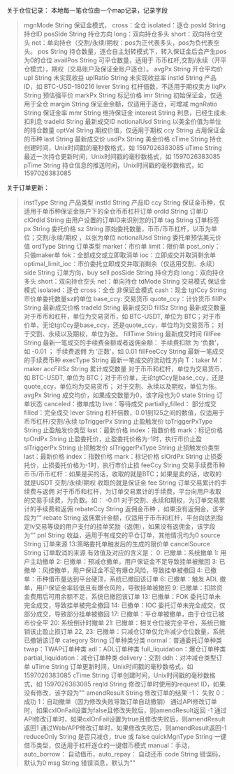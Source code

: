 关于仓位记录：
本地每一笔仓位由一个map记录，记录字段

> mgnMode	String	保证金模式， cross：全仓 isolated：逐仓
> posId	String	持仓ID
> posSide	String	持仓方向 long：双向持仓多头 short：双向持仓空头 net：单向持仓（交割/永续/期权：pos为正代表多头，pos为负代表空头。
> pos	String	持仓数量，逐仓自主划转模式下，转入保证金后会产生pos为0的仓位
> availPos	String	可平仓数量，适用于 币币杠杆,交割/永续（开平仓模式），期权（交易账户及保证金账户逐仓）。
> avgPx	String	开仓平均价
> upl	String	未实现收益
> uplRatio	String	未实现收益率
> instId	String	产品ID，如 BTC-USD-180216
> lever	String	杠杆倍数，不适用于期权卖方
> liqPx	String	预估强平价
> markPx	String	标记价格
> imr	String	初始保证金，仅适用于全仓
> margin	String	保证金余额，仅适用于逐仓，可增减
> mgnRatio	String	保证金率
> mmr	String	维持保证金
> interest	String	利息，已经生成未扣利息
> tradeId	String	最新成交ID
> notionalUsd	String	以美金价值为单位的持仓数量
> optVal	String	期权价值，仅适用于期权
> ccy	String	占用保证金的币种
> last	String	最新成交价
> usdPx	String	美金价格
> cTime	String	持仓创建时间，Unix时间戳的毫秒数格式，如 1597026383085
> uTime	String	最近一次持仓更新时间，Unix时间戳的毫秒数格式，如 1597026383085
> pTime	String	持仓信息的推送时间，Unix时间戳的毫秒数格式，如 1597026383085

关于订单更新：
> instType	String	产品类型
> instId	String	产品ID
> ccy	String	保证金币种，仅适用于单币种保证金账户下的全仓币币杠杆订单
> ordId	String	订单ID
> clOrdId	String	由用户设置的订单ID来识别您的订单
> tag	String	订单标签
> px	String	委托价格
> sz	String	原始委托数量，币币/币币杠杆，以币为单位；交割/永续/期权 ，以张为单位
> notionalUsd	String	委托单预估美元价值
> ordType	String	订单类型
market：市价单
limit：限价单
post_only： 只做maker单
fok：全部成交或立即取消单
ioc：立即成交并取消剩余单
optimal_limit_ioc：市价委托立即成交并取消剩余（仅适用交割、永续）
> side	String	订单方向，buy sell
> posSide	String	持仓方向
long：双向持仓多头
short：双向持仓空头
net：单向持仓
> tdMode	String	交易模式
保证金模式 isolated：逐仓 cross：全仓
非保证金模式 cash：现金
> tgtCcy	String	市价单委托数量sz的单位
base_ccy: 交易货币 quote_ccy：计价货币
> fillPx	String	最新成交价格
> tradeId	String	最新成交ID
> fillSz	String	最新成交数量
对于币币和杠杆，单位为交易货币，如 BTC-USDT, 单位为 BTC；对于市价单，无论tgtCcy是base_ccy，还是quote_ccy，单位均为交易货币；
对于交割、永续以及期权，单位为张。
> fillTime	String	最新成交时间
> fillFee	String	最新一笔成交的手续费金额或者返佣金额：
手续费扣除 为 ‘负数’，如 -0.01 ；
手续费返佣 为 ‘正数’，如 0.01
> fillFeeCcy	String	最新一笔成交的手续费币种
> execType	String	最新一笔成交的流动性方向 T：taker M：maker
> accFillSz	String	累计成交数量
对于币币和杠杆，单位为交易货币，如 BTC-USDT, 单位为 BTC；对于市价单，无论tgtCcy是base_ccy，还是quote_ccy，单位均为交易货币；
对于交割、永续以及期权，单位为张。
> avgPx	String	成交均价，如果成交数量为0，该字段也为0
> state	String	订单状态
canceled：撤单成功
live：等待成交
partially_filled： 部分成交
filled：完全成交
> lever	String	杠杆倍数，0.01到125之间的数值，仅适用于 币币杠杆/交割/永续
> tpTriggerPx	String	止盈触发价
> tpTriggerPxType	String	止盈触发价类型
last：最新价格
index：指数价格
mark：标记价格
> tpOrdPx	String	止盈委托价，止盈委托价格为-1时，执行市价止盈
> slTriggerPx	String	止损触发价
> slTriggerPxType	String	止损触发价类型
last：最新价格
index：指数价格
mark：标记价格
> slOrdPx	String	止损委托价，止损委托价格为-1时，执行市价止损
> feeCcy	String	交易手续费币种
币币/币币杠杆：如果是买的话，收取的就是BTC；如果是卖的话，收取的就是USDT
交割/永续/期权 收取的就是保证金
> fee	String	订单交易累计的手续费与返佣
对于币币和杠杆，为订单交易累计的手续费，平台向用户收取的交易手续费，为负数。如： -0.01
对于交割、永续和期权，为订单交易累计的手续费和返佣
> rebateCcy	String	返佣金币种 ，如果没有返佣金，该字段为“”
> rebate	String	返佣累计金额，仅适用于币币和杠杆，平台向达到指定lv交易等级的用户支付的挂单奖励（返佣），如果没有返佣金，该字段为“”
> pnl	String	收益，适用于有成交的平仓订单，其他情况均为0
> source	String	订单来源
13:策略委托单触发后的生成的限价单
> cancelSource	String	订单取消的来源
有效值及对应的含义是：
0: 已撤单：系统撤单
1: 用户主动撤单
2: 已撤单：预减仓撤单，用户保证金不足导致挂单被撤回
3: 已撤单：风控撤单，用户保证金不足有爆仓风险，导致挂单被撤回
4: 已撤单：币种借币量达到平台硬顶，系统已撤回该订单
6: 已撤单：触发 ADL 撤单，用户保证金率较低且有爆仓风险，导致挂单被撤回
9: 已撤单：扣除资金费用后可用余额不足，系统已撤回该订单
13: 已撤单：FOK 委托订单未完全成交，导致挂单被完全撤回
14: 已撤单：IOC 委托订单未完全成交，仅部分成交，导致部分挂单被撤回
17: 已撤单：平仓单被撤单，由于仓位已被市价全平
20: 系统倒计时撤单
21: 已撤单：相关仓位被完全平仓，系统已撤销该止盈止损订单
22, 23: 已撤单：只减仓订单仅允许减少仓位数量，系统已撤销该订单
> category	String	订单种类分类
normal：普通委托订单种类
twap：TWAP订单种类
adl：ADL订单种类
full_liquidation：爆仓订单种类
partial_liquidation：减仓订单种类
delivery：交割
ddh：对冲减仓类型订单
> uTime	String	订单更新时间，Unix时间戳的毫秒数格式，如 1597026383085
> cTime	String	订单创建时间，Unix时间戳的毫秒数格式，如 1597026383085
> reqId	String	修改订单时使用的request ID，如果没有修改，该字段为""
> amendResult	String	修改订单的结果
-1： 失败
0：成功
1：自动撤单（因为修改失败导致订单自动撤销）
通过API修改订单时，如果cxlOnFail设置为false且修改失败后，则amendResult返回 -1
通过API修改订单时，如果cxlOnFail设置为true且修改失败后，则amendResult返回1
通过Web/APP修改订单时，如果修改失败后，则amendResult返回-1
> reduceOnly	String	是否只减仓，true 或 false
> quickMgnType	String	一键借币类型，仅适用于杠杆逐仓的一键借币模式
manual：手动，auto_borrow： 自动借币，auto_repay： 自动还币
> code	String	错误码，默认为0
> msg	String	错误消息，默认为""